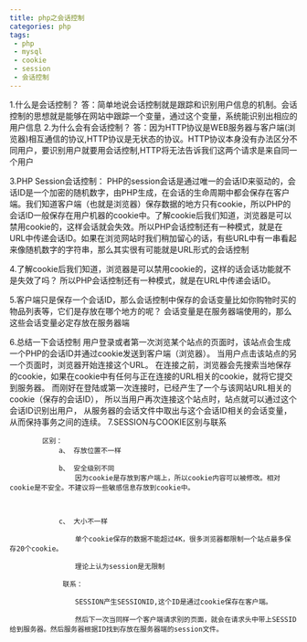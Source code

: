 ```yaml
---
title: php之会话控制
categories: php
tags:
 - php
 - mysql
 - cookie
 - session
 - 会话控制
---
```


1.什么是会话控制？
答：简单地说会话控制就是跟踪和识别用户信息的机制。会话控制的思想就是能够在网站中跟踪一个变量，通过这个变量，系统能识别出相应的用户信息
2.为什么会有会话控制？
答：因为HTTP协议是WEB服务器与客户端(浏览器)相互通信的协议,HTTP协议是无状态的协议。HTTP协议本身没有办法区分不同用户，要识别用户就要用会话控制,HTTP将无法告诉我们这两个请求是来自同一个用户

3.PHP Session会话控制：
PHP的session会话是通过唯一的会话ID来驱动的，会话ID是一个加密的随机数字，由PHP生成，在会话的生命周期中都会保存在客户端。我们知道客户端（也就是浏览器）保存数据的地方只有cookie，所以PHP的会话ID一般保存在用户机器的cookie中。了解cookie后我们知道，浏览器是可以禁用cookie的，这样会话就会失效。所以PHP会话控制还有一种模式，就是在URL中传递会话ID。如果在浏览网站时我们稍加留心的话，有些URL中有一串看起来像随机数字的字符串，那么其实很有可能就是URL形式的会话控制

4.了解cookie后我们知道，浏览器是可以禁用cookie的，这样的话会话功能就不是失效了吗？
所以PHP会话控制还有一种模式，就是在URL中传递会话ID。

5.客户端只是保存一个会话ID，那么会话控制中保存的会话变量比如你购物时买的物品列表等，它们是存放在哪个地方的呢？
会话变量是在服务器端使用的，那么这些会话变量必定存放在服务器端

6.总结一下会话控制
用户登录或者第一次浏览某个站点的页面时，该站点会生成一个PHP的会话ID并通过cookie发送到客户端（浏览器）。
当用户点击该站点的另一个页面时，浏览器开始连接这个URL。
在连接之前，浏览器会先搜索当地保存的cookie，如果在cookie中有任何与正在连接的URL相关的cookie，就将它提交到服务器。
而刚好在登陆或第一次连接时，已经产生了一个与该网站URL相关的cookie（保存的会话ID），
所以当用户再次连接这个站点时，站点就可以通过这个会话ID识别出用户，
从服务器的会话文件中取出与这个会话ID相关的会话变量，从而保持事务之间的连续。
7.SESSION与COOKIE区别与联系

            区别：
                a、 存放位置不一样
                
                b、 安全级别不同
                    因为cookie是存放到客户端上，所以cookie内容可以被修改。相对cookie是不安全。不建议将一些敏感信息存放到cookie中。

                    

                c、 大小不一样
                    
                    单个cookie保存的数据不能超过4K，很多浏览器都限制一个站点最多保存20个cookie。

                    理论上认为session是无限制

                 联系：
                    
                    SESSION产生SESSIONID,这个ID是通过cookie保存在客户端。

                    然后下一次当同样一个客户端请求别的页面，就会在请求头中带上SESSID给到服务器。然后服务器根据ID找到存放在服务器端的session文件。